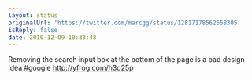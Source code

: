 ```yaml
---
layout: status
originalUrl: 'https://twitter.com/marcgg/status/12817178562658305'
isReply: false
date: 2010-12-09 10:33:48
---
```


Removing the search input box at the bottom of the page is a bad design idea #google  http://yfrog.com/h3q25p
